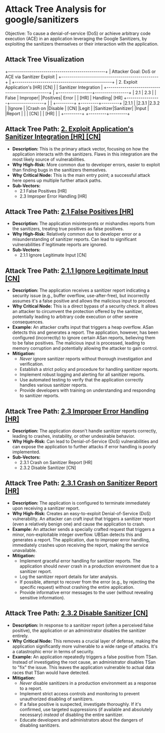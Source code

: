 # Attack Tree Analysis for google/sanitizers

Objective: To cause a denial-of-service (DoS) or achieve arbitrary code execution (ACE) in an application leveraging the Google Sanitizers, by exploiting the sanitizers themselves or their interaction with the application.

## Attack Tree Visualization

+-------------------------------------------------+
|  Attacker Goal: DoS or ACE via Sanitizer Exploit |
+-------------------------------------------------+
                 |
+-------------------------------------------------+
| 2. Exploit Application's  [HR] [CN]             |
|    Sanitizer Integration                       |
+-------------------------------------------------+
                 |
+-----------------+-----------------+
| 2.1     | 2.3     |
|  False  |  Improper|
|Positives| Error   |
|  [HR]   | Handling| [HR]
+-----------------+-----------------+
         |                 |
+---------+   +---------+---------+
|2.1.1    |   |2.3.1    |2.3.2    |
|Ignore   |   |Crash on |Disable  | [CN]
|Legit   |   |Sanitizer|Sanitizer|
|Input    |   |Report   |         |
|  [CN]   |   |  [HR]   |         |
+---------+   +---------+---------+

## Attack Tree Path: [2. Exploit Application's Sanitizer Integration [HR] [CN]](./attack_tree_paths/2__exploit_application's_sanitizer_integration__hr___cn_.md)

*   **Description:** This is the primary attack vector, focusing on how the application interacts with the sanitizers. Flaws in this integration are the most likely source of vulnerabilities.
*   **Why High-Risk:** More common due to developer errors, easier to exploit than finding bugs in the sanitizers themselves.
*   **Why Critical Node:** This is the main entry point; a successful attack here opens up multiple further attack paths.
*   **Sub-Vectors:**
    *   2.1 False Positives [HR]
    *   2.3 Improper Error Handling [HR]

## Attack Tree Path: [2.1 False Positives [HR]](./attack_tree_paths/2_1_false_positives__hr_.md)

*   **Description:** The application misinterprets or mishandles reports from the sanitizers, treating true positives as false positives.
*   **Why High-Risk:** Relatively common due to developer error or a misunderstanding of sanitizer reports. Can lead to significant vulnerabilities if legitimate reports are ignored.
*   **Sub-Vectors:**
    *   2.1.1 Ignore Legitimate Input [CN]

## Attack Tree Path: [2.1.1 Ignore Legitimate Input [CN]](./attack_tree_paths/2_1_1_ignore_legitimate_input__cn_.md)

*   **Description:** The application receives a sanitizer report indicating a security issue (e.g., buffer overflow, use-after-free), but incorrectly assumes it's a false positive and allows the malicious input to proceed.
*   **Why Critical Node:** This is a direct bypass of a security check. It allows an attacker to circumvent the protection offered by the sanitizer, potentially leading to arbitrary code execution or other severe consequences.
*   **Example:** An attacker crafts input that triggers a heap overflow. ASan detects this and generates a report. The application, however, has been configured (incorrectly) to ignore certain ASan reports, believing them to be false positives. The malicious input is processed, leading to memory corruption and potentially allowing the attacker to gain control.
*   **Mitigation:**
    *   *Never* ignore sanitizer reports without thorough investigation and verification.
    *   Establish a strict policy and procedure for handling sanitizer reports.
    *   Implement robust logging and alerting for all sanitizer reports.
    *   Use automated testing to verify that the application correctly handles various sanitizer reports.
    *   Provide developers with training on understanding and responding to sanitizer reports.

## Attack Tree Path: [2.3 Improper Error Handling [HR]](./attack_tree_paths/2_3_improper_error_handling__hr_.md)

*   **Description:** The application doesn't handle sanitizer reports correctly, leading to crashes, instability, or other undesirable behavior.
*   **Why High-Risk:** Can lead to Denial-of-Service (DoS) vulnerabilities and can expose the application to further attacks if error handling is poorly implemented.
*   **Sub-Vectors:**
    *   2.3.1 Crash on Sanitizer Report [HR]
    *   2.3.2 Disable Sanitizer [CN]

## Attack Tree Path: [2.3.1 Crash on Sanitizer Report [HR]](./attack_tree_paths/2_3_1_crash_on_sanitizer_report__hr_.md)

*   **Description:** The application is configured to terminate immediately upon receiving a sanitizer report.
*   **Why High-Risk:** Creates an easy-to-exploit Denial-of-Service (DoS) vulnerability. An attacker can craft input that triggers a sanitizer report (even a relatively benign one) and cause the application to crash.
*   **Example:** An attacker sends a specially crafted request that triggers a minor, non-exploitable integer overflow. UBSan detects this and generates a report. The application, due to improper error handling, immediately crashes upon receiving the report, making the service unavailable.
*   **Mitigation:**
    *   Implement graceful error handling for sanitizer reports. The application should *never* crash in a production environment due to a sanitizer report.
    *   Log the sanitizer report details for later analysis.
    *   If possible, attempt to recover from the error (e.g., by rejecting the specific request) without crashing the entire application.
    *   Provide informative error messages to the user (without revealing sensitive information).

## Attack Tree Path: [2.3.2 Disable Sanitizer [CN]](./attack_tree_paths/2_3_2_disable_sanitizer__cn_.md)

*   **Description:** In response to a sanitizer report (often a perceived false positive), the application or an administrator disables the sanitizer entirely.
*   **Why Critical Node:** This removes a crucial layer of defense, making the application significantly more vulnerable to a wide range of attacks. It's a catastrophic error in terms of security.
*   **Example:**  An application repeatedly triggers a false positive from TSan.  Instead of investigating the root cause, an administrator disables TSan to "fix" the issue. This leaves the application vulnerable to actual data races that TSan would have detected.
*   **Mitigation:**
    *   *Never* disable sanitizers in a production environment as a response to a report.
    *   Implement strict access controls and monitoring to prevent unauthorized disabling of sanitizers.
    *   If a false positive is suspected, investigate thoroughly. If it's confirmed, use targeted suppressions (if available and absolutely necessary) *instead* of disabling the entire sanitizer.
    *   Educate developers and administrators about the dangers of disabling sanitizers.

